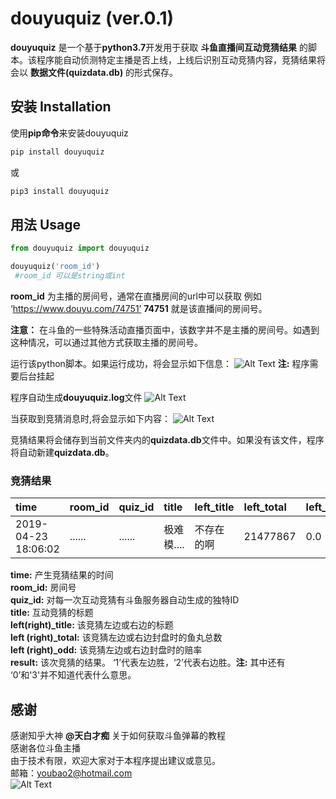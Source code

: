 # douyuquiz (ver.0.1)

**douyuquiz** 是一个基于**python3.7**开发用于获取 **斗鱼直播间互动竞猜结果** 的脚本。该程序能自动侦测特定主播是否上线，上线后识别互动竞猜内容，竞猜结果将会以 **数据文件(quizdata.db)** 的形式保存。

## 安装 Installation

使用**pip命令**来安装douyuquiz

```bash
pip install douyuquiz
```
或
```bash
pip3 install douyuquiz
```

## 用法 Usage

```python
from douyuquiz import douyuquiz

douyuquiz('room_id')
 #room_id 可以是string或int
```
**room_id** 为主播的房间号，通常在直播房间的url中可以获取  例如 ‘https://www.douyu.com/74751’ **74751** 就是该直播间的房间号。  

**注意：** 在斗鱼的一些特殊活动直播页面中，该数字并不是主播的房间号。如遇到这种情况，可以通过其他方式获取主播的房间号。

运行该python脚本。如果运行成功，将会显示如下信息：
![Alt Text](https://ws3.sinaimg.cn/large/006tNc79gy1g2d1ocxca7g30qa0d4jtf.gif)
**注:** 程序需要后台挂起  

程序自动生成**douyuquiz.log**文件
![Alt Text](https://ws3.sinaimg.cn/large/006tNc79gy1g2d04chcz2j31tc08agov.jpg)

当获取到竞猜消息时,将会显示如下内容：
![Alt Text](https://ws2.sinaimg.cn/large/006tNc79gy1g2d1ec48ixg30r20fn40v.gif)

竞猜结果将会储存到当前文件夹内的**quizdata.db**文件中。如果没有该文件，程序将自动新建**quizdata.db**。

### 竞猜结果

|time|room_id|quiz_id|title|left_title|left_total|left_odd|right_title|right_total|right_odd|result|
|:-|:-|:-|:-|:-|:-|:-|:-|:-|:-|:-|
|2019-04-23 18:06:02|......|......|极难模....|不存在的啊|21477867|0.0|可以|1762690|9.9|1

**time:** 产生竞猜结果的时间  
**room_id:** 房间号  
**quiz_id:** 对每一次互动竞猜有斗鱼服务器自动生成的独特ID  
**title:** 互动竞猜的标题  
**left(right)_title:** 该竞猜左边或右边的标题  
**left (right)_total:** 该竞猜左边或右边封盘时的鱼丸总数  
**left (right)_odd:** 该竞猜左边或右边封盘时的赔率  
**result:** 该次竞猜的结果。 ‘1’代表左边胜，‘2’代表右边胜。**注:** 其中还有 ‘0’和'3'并不知道代表什么意思。

## 感谢

感谢知乎大神 **@天白才痴** 关于如何获取斗鱼弹幕的教程  
感谢各位斗鱼主播  
由于技术有限，欢迎大家对于本程序提出建议或意见。  
邮箱：youbao2@hotmail.com  
![Alt Text](https://ws2.sinaimg.cn/large/006tNc79gy1g2d2wykjwzg30h609mkjm.gif)
